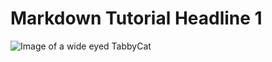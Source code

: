 # Markdown Tutorial Headline 1
![Image of a wide eyed TabbyCat](https://upload.wikimedia.org/wikipedia/commons/thumb/1/1d/Katzepasstauf_%282009_photo%3B_cropped_2022%29_%28cropped%29.jpg/1024px-Katzepasstauf_%282009_photo%3B_cropped_2022%29_%28cropped%29.jpg)
